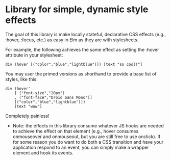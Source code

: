 # Library for simple, dynamic style effects

The goal of this library is make locally stateful, declarative CSS effects
(e.g., :hover, :focus, etc.) as easy in Elm as they are with stylesheets.

For example, the following achieves the same effect as setting the
:hover attribute in your stylesheet:

    div (hover [("color","blue","lightblue")]) [text "so cool!"]

You may user the primed versions as shorthand to provide a base list of
styles, like this:

    div (hover'
        [ ("font-size","20px")
        , ("font-face","Droid Sans Mono")]
        [("color","blue","lightblue")])
        [text "wow"]

Completely painless!

* Note: the effects in this library consume whatever JS hooks are needed
to achieve the effect on that element (e.g., hover consumes onmouseover and
onmouseout, but you are still free to use onclick). If for some reason you
do want to do both a CSS transition and have your application respond to
an event, you can simply make a wrapper element and hook its events.
